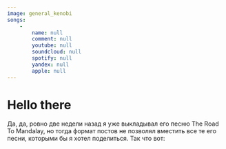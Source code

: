 ```yaml
---
image: general_kenobi
songs:
    -
        name: null
        comment: null
        youtube: null
        soundcloud: null
        spotify: null
        yandex: null
        apple: null
---
```

# Hello there

Да, да, ровно две недели назад я уже выкладывал его песню The Road To Mandalay, но тогда формат постов не позволял
вместить все те его песни, которыми бы я хотел поделиться. Так что вот:
